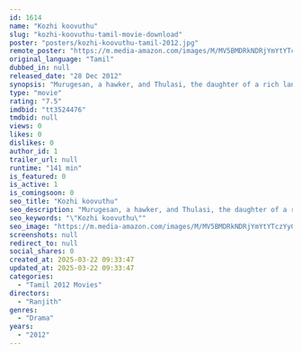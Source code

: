 ```yaml
---
id: 1614
name: "Kozhi koovuthu"
slug: "kozhi-koovuthu-tamil-movie-download"
poster: "posters/kozhi-koovuthu-tamil-2012.jpg"
remote_poster: "https://m.media-amazon.com/images/M/MV5BMDRkNDRjYmYtYTczYy00M2IyLTg4ZGUtZmYxZGQxZDFiMTY3XkEyXkFqcGdeQXVyMjIxNjU2MTM@._V1_SX300.jpg"
original_language: "Tamil"
dubbed_in: null
released_date: "28 Dec 2012"
synopsis: "Murugesan, a hawker, and Thulasi, the daughter of a rich landlord, fall in love with each other. Problems ensue in their love life when Thulasi's uncle Aiyyanar comes to know about their affair."
type: "movie"
rating: "7.5"
imdbid: "tt3524476"
tmdbid: null
views: 0
likes: 0
dislikes: 0
author_id: 1
trailer_url: null
runtime: "141 min"
is_featured: 0
is_active: 1
is_comingsoon: 0
seo_title: "Kozhi koovuthu"
seo_description: "Murugesan, a hawker, and Thulasi, the daughter of a rich landlord, fall in love with each other. Problems ensue in their love life when Thulasi's uncle Aiyyanar comes to know about their affair."
seo_keywords: "\"Kozhi koovuthu\""
seo_image: "https://m.media-amazon.com/images/M/MV5BMDRkNDRjYmYtYTczYy00M2IyLTg4ZGUtZmYxZGQxZDFiMTY3XkEyXkFqcGdeQXVyMjIxNjU2MTM@._V1_SX300.jpg"
screenshots: null
redirect_to: null
social_shares: 0
created_at: 2025-03-22 09:33:47
updated_at: 2025-03-22 09:33:47
categories:
  - "Tamil 2012 Movies"
directors:
  - "Ranjith"
genres:
  - "Drama"
years:
  - "2012"
---
```

